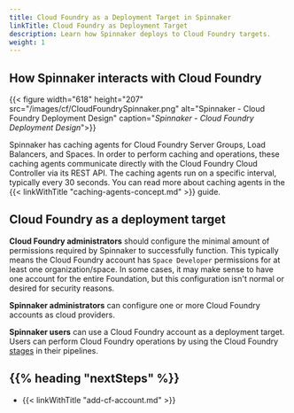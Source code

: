 ```yaml
---
title: Cloud Foundry as a Deployment Target in Spinnaker
linkTitle: Cloud Foundry as Deployment Target
description: Learn how Spinnaker deploys to Cloud Foundry targets.
weight: 1
---
```


## How Spinnaker interacts with Cloud Foundry

{{< figure width="618" height="207" src="/images/cf/CloudFoundrySpinnaker.png"  alt="Spinnaker - Cloud Foundry Deployment Design"  caption="<i>Spinnaker - Cloud Foundry Deployment Design</i>">}}

Spinnaker has caching agents for Cloud Foundry Server Groups, Load Balancers, and Spaces. In order to perform caching and operations, these caching agents communicate directly with the Cloud Foundry Cloud Controller via its REST API. The caching agents run on a specific interval, typically every 30 seconds. You can read more about caching agents in the {{< linkWithTitle "caching-agents-concept.md" >}} guide.

## Cloud Foundry as a deployment target

**Cloud Foundry administrators** should configure the minimal amount of permissions required by Spinnaker to successfully function. This typically means the Cloud Foundry account has `Space Developer` permissions for at least one organization/space. In some cases, it may make sense to have one account for the entire Foundation, but this configuration isn't normal or desired for security reasons.

**Spinnaker administrators** can configure one or more Cloud Foundry accounts as cloud providers.

**Spinnaker users** can use a Cloud Foundry account as a deployment target. Users can perform Cloud Foundry operations by using the Cloud Foundry [stages](https://spinnaker.io/reference/pipeline/stages/#cloud-foundry) in their pipelines.


## {{% heading "nextSteps" %}}

* {{< linkWithTitle "add-cf-account.md" >}}